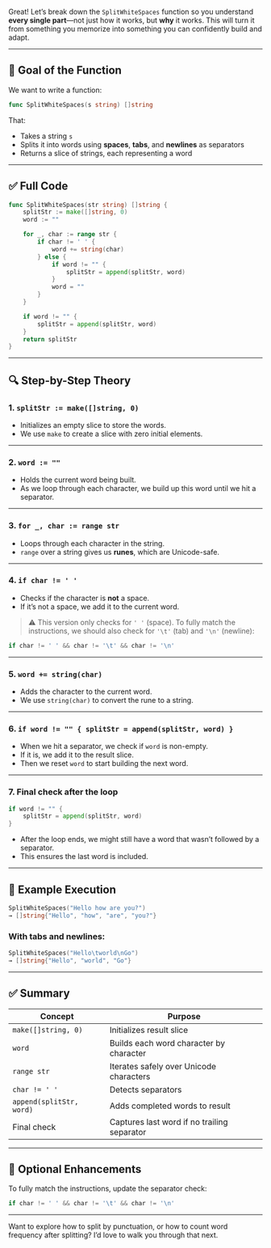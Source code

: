 Great! Let’s break down the `SplitWhiteSpaces` function so you understand **every single part**—not just how it works, but **why** it works. This will turn it from something you memorize into something you can confidently build and adapt.

---

## 🧠 Goal of the Function

We want to write a function:

```go
func SplitWhiteSpaces(s string) []string
```

That:

- Takes a string `s`
- Splits it into words using **spaces**, **tabs**, and **newlines** as separators
- Returns a slice of strings, each representing a word

---

## ✅ Full Code

```go
func SplitWhiteSpaces(str string) []string {
	splitStr := make([]string, 0)
	word := ""

	for _, char := range str {
		if char != ' ' {
			word += string(char)
		} else {
			if word != "" {
				splitStr = append(splitStr, word)
			}
			word = ""
		}
	}

	if word != "" {
		splitStr = append(splitStr, word)
	}
	return splitStr
}
```

---

## 🔍 Step-by-Step Theory

### 1. `splitStr := make([]string, 0)`

- Initializes an empty slice to store the words.
- We use `make` to create a slice with zero initial elements.

---

### 2. `word := ""`

- Holds the current word being built.
- As we loop through each character, we build up this word until we hit a separator.

---

### 3. `for _, char := range str`

- Loops through each character in the string.
- `range` over a string gives us **runes**, which are Unicode-safe.

---

### 4. `if char != ' '`

- Checks if the character is **not** a space.
- If it’s not a space, we add it to the current word.

> ⚠️ This version only checks for `' '` (space). To fully match the instructions, we should also check for `'\t'` (tab) and `'\n'` (newline):

```go
if char != ' ' && char != '\t' && char != '\n'
```

---

### 5. `word += string(char)`

- Adds the character to the current word.
- We use `string(char)` to convert the rune to a string.

---

### 6. `if word != "" { splitStr = append(splitStr, word) }`

- When we hit a separator, we check if `word` is non-empty.
- If it is, we add it to the result slice.
- Then we reset `word` to start building the next word.

---

### 7. Final check after the loop

```go
if word != "" {
	splitStr = append(splitStr, word)
}
```

- After the loop ends, we might still have a word that wasn’t followed by a separator.
- This ensures the last word is included.

---

## 🧪 Example Execution

```go
SplitWhiteSpaces("Hello how are you?")
→ []string{"Hello", "how", "are", "you?"}
```

### With tabs and newlines:
```go
SplitWhiteSpaces("Hello\tworld\nGo")
→ []string{"Hello", "world", "Go"}
```

---

## ✅ Summary

| Concept | Purpose |
|--------|---------|
| `make([]string, 0)` | Initializes result slice |
| `word` | Builds each word character by character |
| `range str` | Iterates safely over Unicode characters |
| `char != ' '` | Detects separators |
| `append(splitStr, word)` | Adds completed words to result |
| Final check | Captures last word if no trailing separator |

---

## 🧼 Optional Enhancements

To fully match the instructions, update the separator check:

```go
if char != ' ' && char != '\t' && char != '\n'
```

---

Want to explore how to split by punctuation, or how to count word frequency after splitting? I’d love to walk you through that next.
